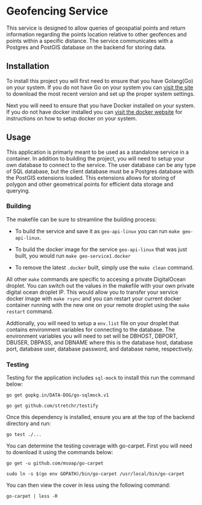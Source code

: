 # Geofencing Service

This service is designed to allow queries of geospatial points and return information regarding the points location relative to other geofences and points within a specific distance. The service communicates with a Postgres and PostGIS database on the backend for storing data.


## Installation

To install this project you will first need to ensure that you have Golang(Go) on your system. If you do not have Go on your system you can [visit the site](https://golang.org/doc/install) to download the most recent version and set up the proper system settings.

Next you will need to ensure that you have Docker installed on your system. If you do not have docker installed you can [visit the docker website](https://docs.docker.com/install/#supported-platforms) for instructions on how to setup docker on your system.

## Usage

This application is primarly meant to be used as a standalone service in a container. In addition to building the project, you will need to setup your own database to connect to the service. The user database can be any type of SQL database, but the client database must be a Postgres database with the PostGIS extensions loaded. This extensions allows for storing of polygon and other geometrical points for efficient data storage and querying.

### Building

The makefile can be sure to streamline the building process:

* To build the service and save it as ```geo-api-linux``` you can run ```make geo-api-linux```.

* To build the docker image for the service ```geo-api-linux``` that was just built, you would run ```make geo-service1.docker```

* To remove the latest ```.docker``` built, simply use the ```make clean``` command.

All other ```make``` commands are specific to accesing a private DigitalOcean droplet. You can switch out the values in the makefile with your own private digital ocean droplet IP. This would allow you to transfer your service docker image with ```make rsync``` and you can restart your current docker container running with the new one on your remote droplet using the ```make restart``` command.

Addtionally, you will need to setup a ```env.list``` file on your droplet that contains environment variables for connecting to the database. The environment variables you will need to set will be DBHOST, DBPORT, DBUSER, DBPASS, and DBNAME where this is the database host, database port, database user, database password, and database name, respectively.

### Testing

Testing for the application includes ```sql-mock``` to install this run the command below:

```go get gopkg.in/DATA-DOG/go-sqlmock.v1``` 


```go get github.com/stretchr/testify```

Once this dependency is installed, ensure you are at the top of the backend directory and run:

```go test ./...```

You can determine the testing coverage with go-carpet. First you will need to download it using the commands below:

```go get -u github.com/msoap/go-carpet```

```sudo ln -s $(go env GOPATH)/bin/go-carpet /usr/local/bin/go-carpet```

You can then view the cover in less using the following command:

``` go-carpet | less -R ```

